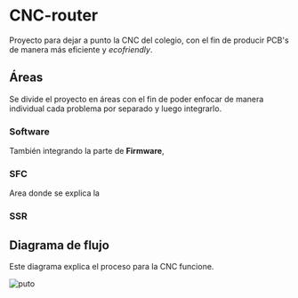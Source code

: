 # CNC-router
Proyecto para dejar a punto la CNC del colegio, con el fin de producir PCB's de manera más eficiente y *ecofriendly*.

## Áreas
Se divide el proyecto en áreas con el fin de poder enfocar de manera individual cada problema por separado y luego integrarlo.

### Software
También integrando la parte de **Firmware**, 

### SFC
Area donde se explica la 

### SSR


## Diagrama de flujo 
Este diagrama explica el proceso para la CNC funcione.

![puto](https://github.com/user-attachments/assets/b129e7a0-65be-45ea-9fd6-e332c59b4c88)
